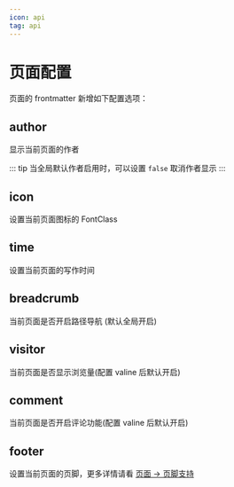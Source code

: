 ```yaml
---
icon: api
tag: api
---
```


# 页面配置

页面的 frontmatter 新增如下配置选项：

## author

显示当前页面的作者

::: tip
当全局默认作者启用时，可以设置 `false` 取消作者显示
:::

## icon

设置当前页面图标的 FontClass

## time

设置当前页面的写作时间

## breadcrumb

当前页面是否开启路径导航 (默认全局开启)

## visitor

当前页面是否显示浏览量(配置 valine 后默认开启)

## comment

当前页面是否开启评论功能(配置 valine 后默认开启)

## footer

设置当前页面的页脚，更多详情请看 [页面 → 页脚支持](../guide/page.md#页脚支持)
